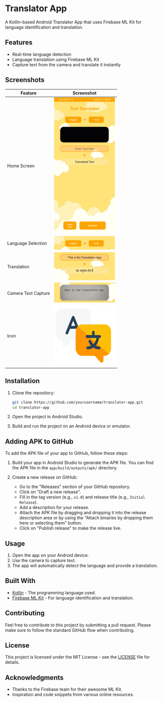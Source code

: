 # Translator App

A Kotlin-based Android Translator App that uses Firebase ML Kit for language identification and translation.

## Features

- Real-time language detection
- Language translation using Firebase ML Kit
- Capture text from the camera and translate it instantly

## Screenshots

| Feature | Screenshot |
|---------|-------------|
| Home Screen | <img src="https://github.com/LavKalsi/LanguageTranslatorApp/blob/master/Screenshot/HomeScreen.png" width="200" height="446"/>|
| Language Selection | <img src="https://github.com/LavKalsi/LanguageTranslatorApp/blob/master/Screenshot/LanguageSelection.png" width="200" height="45"/> |
| Translation | <img src="https://github.com/LavKalsi/LanguageTranslatorApp/blob/master/Screenshot/Translation.png" width="200" height="92"/> |
| Camera Text Capture | <img src="https://github.com/LavKalsi/LanguageTranslatorApp/blob/master/Screenshot/CameraTextCapture.png" width="200" height="65"/> |
| Icon | <img src="https://github.com/LavKalsi/LanguageTranslatorApp/blob/master/Screenshot/Icon.png" width="200" height="200"/> |

## Installation

1. Clone the repository:

    ```bash
    git clone https://github.com/yourusername/translator-app.git
    cd translator-app
    ```

2. Open the project in Android Studio.

3. Build and run the project on an Android device or emulator.

## Adding APK to GitHub

To add the APK file of your app to GitHub, follow these steps:

1. Build your app in Android Studio to generate the APK file. You can find the APK file in the `app/build/outputs/apk/` directory.

2. Create a new release on GitHub:
    - Go to the "Releases" section of your GitHub repository.
    - Click on "Draft a new release".
    - Fill in the tag version (e.g., `v1.0`) and release title (e.g., `Initial Release`).
    - Add a description for your release.
    - Attach the APK file by dragging and dropping it into the release description area or by using the "Attach binaries by dropping them here or selecting them" button.
    - Click on "Publish release" to make the release live.

## Usage

1. Open the app on your Android device.
2. Use the camera to capture text.
3. The app will automatically detect the language and provide a translation.

## Built With

- [Kotlin](https://kotlinlang.org/) - The programming language used.
- [Firebase ML Kit](https://firebase.google.com/products/ml-kit) - For language identification and translation.

## Contributing

Feel free to contribute to this project by submitting a pull request. Please make sure to follow the standard GitHub flow when contributing.

## License

This project is licensed under the MIT License - see the [LICENSE](LICENSE) file for details.

## Acknowledgments

- Thanks to the Firebase team for their awesome ML Kit.
- Inspiration and code snippets from various online resources.

